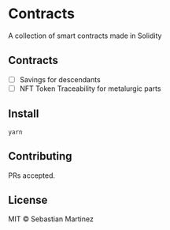 # Contracts

A collection of smart contracts made in Solidity

## Contracts

- [ ] Savings for descendants
- [ ] NFT Token Traceability for metalurgic parts

## Install

```
yarn
```

## Contributing

PRs accepted.

## License

MIT © Sebastian Martinez
